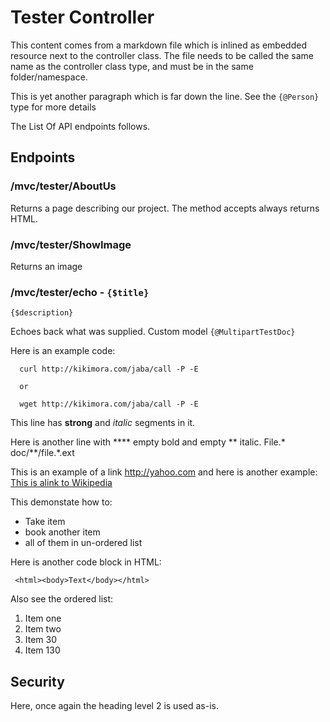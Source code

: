 ﻿# Tester Controller
This content comes from a markdown file which is inlined as embedded resource next to the controller class.
The file needs to be called the same name as the controller class type, and must be in the same folder/namespace.



This is yet another paragraph which is far down the line. See the `{@Person}` type for more details

The List Of API endpoints follows.
## Endpoints

### /mvc/tester/AboutUs
Returns a page describing our project. The method accepts always returns HTML.

### /mvc/tester/ShowImage
Returns an image

### /mvc/tester/echo - `{$title}`
`{$description}`

Echoes back what was supplied. Custom model `{@MultipartTestDoc}`

Here is an example code:
```
  curl http://kikimora.com/jaba/call -P -E

  or

  wget http://kikimora.com/jaba/call -P -E
```

This line has **strong** and *italic* segments in it.

Here is another line with **** empty bold and empty ** italic. File.*
doc/**/file.*.ext

This is an example of a link http://yahoo.com
and here is another example:  [This is alink to Wikipedia](http://wikipedia.org)

This demonstate how to:
- Take item
- book another item 
- all of them in un-ordered list

Here is another code block in HTML:
```
 <html><body>Text</body></html>
```

Also see the ordered list:
1. Item one
2. Item two
30. Item 30
130. Item 130   

## Security
Here, once again the heading level 2 is used as-is.

